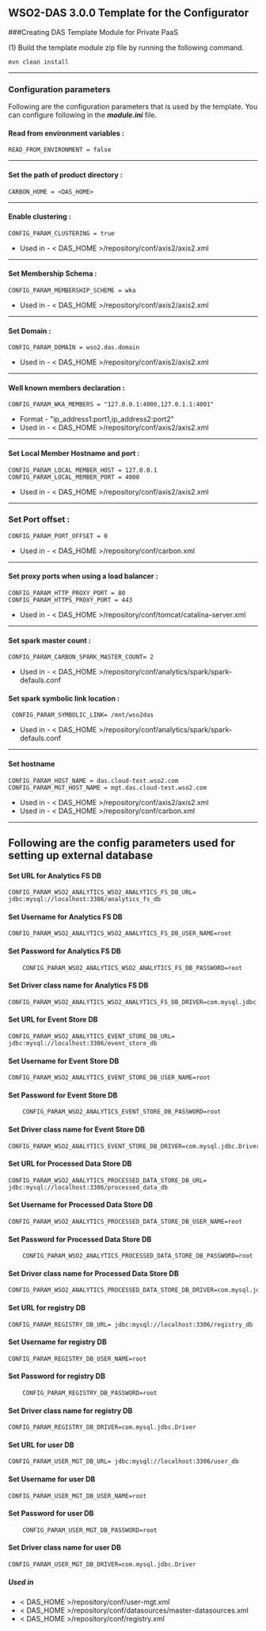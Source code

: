 WSO2-DAS 3.0.0 Template for the Configurator
-------------------------------------------------------------------------------------

###Creating DAS Template Module for Private PaaS

(1) Build the template module zip file by running the following command.

```
mvn clean install
```

---
### Configuration parameters
Following are the configuration parameters that is used by the template.
You can configure following in the ***module.ini*** file.

#### Read from environment variables :


    READ_FROM_ENVIRONMENT = false
 

-------------------------------------------------------------------------------------

#### Set the path of product directory :

    CARBON_HOME = <DAS_HOME>

---

#### Enable clustering :

    CONFIG_PARAM_CLUSTERING = true

* Used in - < DAS_HOME >/repository/conf/axis2/axis2.xml

---

#### Set Membership Schema :

    CONFIG_PARAM_MEMBERSHIP_SCHEME = wka

* Used in - < DAS_HOME >/repository/conf/axis2/axis2.xml

---

#### Set Domain :

    CONFIG_PARAM_DOMAIN = wso2.das.domain

* Used in - < DAS_HOME >/repository/conf/axis2/axis2.xml

---

#### Well known members declaration :

    CONFIG_PARAM_WKA_MEMBERS = "127.0.0.1:4000,127.0.1.1:4001"

* Format - "ip_address1:port1,ip_address2:port2"
* Used in - < DAS_HOME >/repository/conf/axis2/axis2.xml

---

#### Set Local Member Hostname and port :

    CONFIG_PARAM_LOCAL_MEMBER_HOST = 127.0.0.1
    CONFIG_PARAM_LOCAL_MEMBER_PORT = 4000

* Used in - < DAS_HOME >/repository/conf/axis2/axis2.xml

---

### Set Port offset :

    CONFIG_PARAM_PORT_OFFSET = 0

* Used in - < DAS_HOME >/repository/conf/carbon.xml

---
#### Set proxy ports when using a load balancer :

    CONFIG_PARAM_HTTP_PROXY_PORT = 80
    CONFIG_PARAM_HTTPS_PROXY_PORT = 443

* Used in - < DAS_HOME >/repository/conf/tomcat/catalina-server.xml

---
#### Set spark master count  :

    CONFIG_PARAM_CARBON_SPARK_MASTER_COUNT= 2

 * Used in - < DAS_HOME >/repository/conf/analytics/spark/spark-defauls.conf

 #### Set spark symbolic link location :

     CONFIG_PARAM_SYMBOLIC_LINK= /mnt/wso2das

  * Used in - < DAS_HOME >/repository/conf/analytics/spark/spark-defauls.conf

---
#### Set hostname
    CONFIG_PARAM_HOST_NAME = das.cloud-test.wso2.com
    CONFIG_PARAM_MGT_HOST_NAME = mgt.das.cloud-test.wso2.com

* Used in - < DAS_HOME >/repository/conf/axis2/axis2.xml
* Used in - < DAS_HOME >/repository/conf/carbon.xml

---

## Following are the config parameters used for setting up external database

#### Set URL for Analytics FS DB

    CONFIG_PARAM_WSO2_ANALYTICS_WSO2_ANALYTICS_FS_DB_URL= jdbc:mysql://localhost:3306/analytics_fs_db

#### Set Username for Analytics FS DB

    CONFIG_PARAM_WSO2_ANALYTICS_WSO2_ANALYTICS_FS_DB_USER_NAME=root

#### Set Password for Analytics FS DB
```
    CONFIG_PARAM_WSO2_ANALYTICS_WSO2_ANALYTICS_FS_DB_PASSWORD=root
```
#### Set Driver class name for Analytics FS DB

    CONFIG_PARAM_WSO2_ANALYTICS_WSO2_ANALYTICS_FS_DB_DRIVER=com.mysql.jdbc.Driver

#### Set URL for Event Store DB

    CONFIG_PARAM_WSO2_ANALYTICS_EVENT_STORE_DB_URL= jdbc:mysql://localhost:3306/event_store_db

#### Set Username for Event Store DB

    CONFIG_PARAM_WSO2_ANALYTICS_EVENT_STORE_DB_USER_NAME=root

#### Set Password for Event Store DB
```
    CONFIG_PARAM_WSO2_ANALYTICS_EVENT_STORE_DB_PASSWORD=root
```
#### Set Driver class name for Event Store DB

    CONFIG_PARAM_WSO2_ANALYTICS_EVENT_STORE_DB_DRIVER=com.mysql.jdbc.Driver

#### Set URL for Processed Data Store DB

    CONFIG_PARAM_WSO2_ANALYTICS_PROCESSED_DATA_STORE_DB_URL= jdbc:mysql://localhost:3306/processed_data_db

#### Set Username for Processed Data Store DB

    CONFIG_PARAM_WSO2_ANALYTICS_PROCESSED_DATA_STORE_DB_USER_NAME=root

#### Set Password for Processed Data Store DB
```
    CONFIG_PARAM_WSO2_ANALYTICS_PROCESSED_DATA_STORE_DB_PASSWORD=root
```
#### Set Driver class name for Processed Data Store DB

    CONFIG_PARAM_WSO2_ANALYTICS_PROCESSED_DATA_STORE_DB_DRIVER=com.mysql.jdbc.Driver

#### Set URL for registry DB

    CONFIG_PARAM_REGISTRY_DB_URL= jdbc:mysql://localhost:3306/registry_db

#### Set Username for registry DB

    CONFIG_PARAM_REGISTRY_DB_USER_NAME=root

#### Set Password for registry DB
```
    CONFIG_PARAM_REGISTRY_DB_PASSWORD=root
```
#### Set Driver class name for registry DB

    CONFIG_PARAM_REGISTRY_DB_DRIVER=com.mysql.jdbc.Driver

#### Set URL for user DB

    CONFIG_PARAM_USER_MGT_DB_URL= jdbc:mysql://localhost:3306/user_db

#### Set Username for user DB

    CONFIG_PARAM_USER_MGT_DB_USER_NAME=root

#### Set Password for user DB
```
    CONFIG_PARAM_USER_MGT_DB_PASSWORD=root
```
#### Set Driver class name for user DB

    CONFIG_PARAM_USER_MGT_DB_DRIVER=com.mysql.jdbc.Driver
##### Used in

* < DAS_HOME >/repository/conf/user-mgt.xml
* < DAS_HOME >/repository/conf/datasources/master-datasources.xml
* < DAS_HOME >/repository/conf/registry.xml
